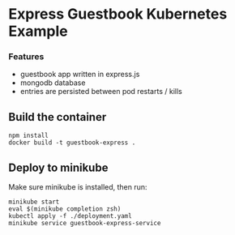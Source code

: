 # Express Guestbook Kubernetes Example


### Features

* guestbook app written in express.js
* mongodb database
* entries are persisted between pod restarts / kills

## Build the container

```
npm install
docker build -t guestbook-express .
```

## Deploy to minikube

Make sure minikube is installed, then run:

```
minikube start
eval $(minikube completion zsh)
kubectl apply -f ./deployment.yaml
minikube service guestbook-express-service
```

